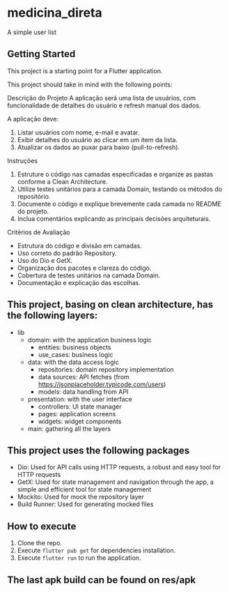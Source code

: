 # medicina_direta

A simple user list

## Getting Started

This project is a starting point for a Flutter application.

This project should take in mind with the following points:

Descrição do Projeto
A aplicação será uma lista de usuários, com funcionalidade de detalhes do usuário e refresh manual dos dados.

A aplicação deve:
1.	Listar usuários com nome, e-mail e avatar.
2.	Exibir detalhes do usuário ao clicar em um item da lista.
3.	Atualizar os dados ao puxar para baixo (pull-to-refresh).

Instruções
1.	Estruture o código nas camadas especificadas e organize as pastas conforme a Clean Architecture.
2.	Utilize testes unitários para a camada Domain, testando os métodos do repositório.
3.	Documente o código e explique brevemente cada camada no README do projeto.
4.	Inclua comentários explicando as principais decisões arquiteturais.
 

Critérios de Avaliação
  -	Estrutura do código e divisão em camadas.
  -	Uso correto do padrão Repository.
  -	Uso do Dio e GetX.
  -	Organização dos pacotes e clareza do código.
  -	Cobertura de testes unitários na camada Domain.
  -	Documentação e explicação das escolhas.

## This project, basing on clean architecture, has the following layers:
- lib
  - domain: with the application business logic
    - entities: business objects
    - use_cases: business logic
  - data: with the data access logic
    - repositories: domain repository implementation
    - data sources: API fetches (from https://jsonplaceholder.typicode.com/users)
    - models: data handling from API
  - presentation: with the user interface
    - controllers: UI state manager
    - pages: application screens
    - widgets: widget components
  - main: gathering all the layers

## This project uses the following packages
- Dio: Used for API calls using HTTP requests, a robust and easy tool for HTTP requests
- GetX: Used for state management and navigation through the app, a simple and efficient tool for state management
- Mockito: Used for mock the repository layer
- Build Runner: Used for generating mocked files

## How to execute
1. Clone the repo.
2. Execute `flutter pub get` for dependencies installation.
3. Execute `flutter run` to run the application.

## The last apk build can be found on res/apk


